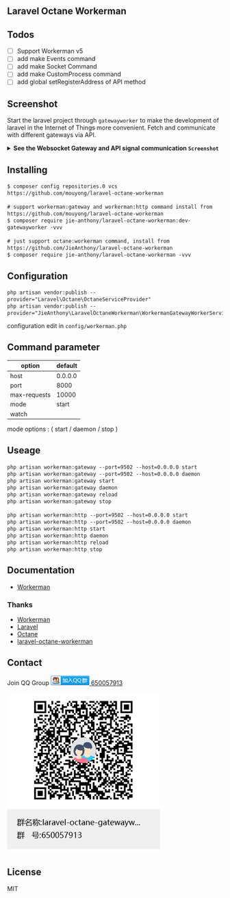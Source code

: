 Laravel Octane Workerman
---

## Todos

- [ ] Support Workerman v5
- [ ] add make Events command
- [ ] add make Socket Command
- [ ] add make CustomProcess command
- [ ] add global setRegisterAddress of API method

## Screenshot

Start the laravel project through `gatewayworker` to make the development of laravel in the Internet of Things more convenient. Fetch and communicate with different gateways via API.

<details>
 <summary><b>See the Websocket Gateway and API signal communication <code>Screenshot</code></b></summary>
 

![image](https://user-images.githubusercontent.com/10336437/160743947-80837068-5ca6-4ee7-a560-d108878fedbd.png)

![image](https://user-images.githubusercontent.com/10336437/160744007-8d0c4af3-487a-41a8-8f9c-bb7bcf4ad118.png)

![image](https://user-images.githubusercontent.com/10336437/160744127-979c1531-858e-4869-9ccf-a3b02e582091.png)

![image](https://user-images.githubusercontent.com/10336437/160744093-f6c4020a-fbb9-4bf7-a420-0078f354c53c.png)
</details>

## Installing

```shell
$ composer config repositories.0 vcs https://github.com/mouyong/laravel-octane-workerman

# support workerman:gateway and workerman:http command install from https://github.com/mouyong/laravel-octane-workerman
$ composer require jie-anthony/laravel-octane-workerman:dev-gatewayworker -vvv

# just support octane:workerman command, install from https://github.com/JieAnthony/laravel-octane-workerman
$ composer require jie-anthony/laravel-octane-workerman -vvv
```

## Configuration

```shell
php artisan vendor:publish --provider="Laravel\Octane\OctaneServiceProvider"
php artisan vendor:publish --provider="JieAnthony\LaravelOctaneWorkerman\WorkermanGatewayWorkerServiceProvider"
```

configuration edit in `config/workerman.php`

## Command parameter

| option                   | default |
|--------------------------|---------|
| host                     | 0.0.0.0 |
| port                     | 8000    |
| max-requests             | 10000   |
| mode  | start   |
| watch                    |         |

mode options : ( start / daemon / stop )

## Useage

```shell
php artisan workerman:gateway --port=9502 --host=0.0.0.0 start
php artisan workerman:gateway --port=9502 --host=0.0.0.0 daemon
php artisan workerman:gateway start
php artisan workerman:gateway daemon
php artisan workerman:gateway reload
php artisan workerman:gateway stop

php artisan workerman:http --port=9502 --host=0.0.0.0 start
php artisan workerman:http --port=9502 --host=0.0.0.0 daemon
php artisan workerman:http start
php artisan workerman:http daemon
php artisan workerman:http reload
php artisan workerman:http stop
```

## Documentation

* [Workerman](https://www.workerman.net/doc/workerman/)

### Thanks

* [Workerman](https://github.com/walkor/Workerman)
* [Laravel](https://github.com/laravel/laravel)
* [Octane](https://github.com/laravel/octane)
* [laravel-octane-workerman](https://github.com/JieAnthony/laravel-octane-workerman)

## Contact

Join QQ Group <a target="_blank" href="https://qm.qq.com/cgi-bin/qm/qr?k=gGezeVnF0yXZjkg_cmBjXojE__v38NbU&jump_from=webapi"><img border="0" src="images/group.png" alt="laravel-octane-gatewayworker" title="laravel-octane-gatewayworker"> 650057913</a>

<img src="images/laravel-octane-gatewayworker group qrcode.png" alt="laravel-octane-gatewayworker 群聊二维码" />


## License

MIT
